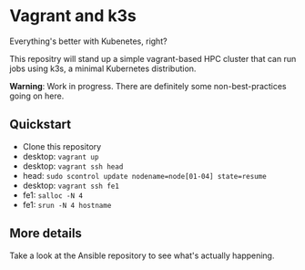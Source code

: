# Vagrant and k3s

Everything's better with Kubenetes, right?

This repositry will stand up a simple vagrant-based HPC cluster that can run jobs using k3s, a minimal Kubernetes distribution.

**Warning**: Work in progress. There are definitely some non-best-practices going on here.

## Quickstart

 - Clone this repository
 - desktop: `vagrant up`
 - desktop: `vagrant ssh head`
 - head: `sudo scontrol update nodename=node[01-04] state=resume`
 - desktop: `vagrant ssh fe1`
 - fe1: `salloc -N 4`
 - fe1: `srun -N 4 hostname`


## More details

Take a look at the Ansible repository to see what's actually happening.
